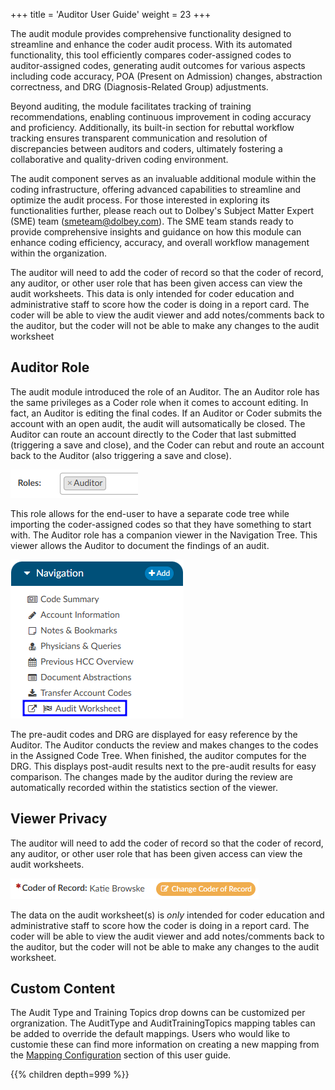 +++
title = 'Auditor User Guide'
weight = 23
+++

The audit module provides comprehensive functionality designed to streamline and enhance the coder audit
process. With its automated functionality, this tool efficiently compares coder-assigned codes to
auditor-assigned codes, generating audit outcomes for various aspects including code accuracy, POA
(Present on Admission) changes, abstraction correctness, and DRG (Diagnosis-Related Group)
adjustments.

Beyond auditing, the module facilitates tracking of training recommendations, enabling continuous
improvement in coding accuracy and proficiency. Additionally, its built-in section for rebuttal workflow
tracking ensures transparent communication and resolution of discrepancies between auditors and
coders, ultimately fostering a collaborative and quality-driven coding environment.

The audit component serves as an invaluable additional module within the coding infrastructure, offering
advanced capabilities to streamline and optimize the audit process. For those interested in exploring its
functionalities further, please reach out to Dolbey's Subject Matter Expert (SME) team (smeteam@dolbey.com). The
SME team stands ready to provide comprehensive insights and guidance on how this module can
enhance coding efficiency, accuracy, and overall workflow management within the organization.

The auditor will need to add the coder of record so that the coder of record, any auditor, or other user
role that has been given access can view the audit worksheets. This data is only intended for coder
education and administrative staff to score how the coder is doing in a report card. The coder will be
able to view the audit viewer and add notes/comments back to the auditor, but the coder will not be
able to make any changes to the audit worksheet

## Auditor Role

The audit module introduced the role of an Auditor. The an Auditor role has the same privileges
as a Coder role when it comes to account editing. In fact, an Auditor is editing the final codes. If an Auditor
or Coder submits the account with an open audit, the audit will autsomatically be closed. The Auditor can
route an account directly to the Coder that last submitted (triggering a save and close), and the
Coder can rebut and route an account back to the Auditor (also triggering a save and close).

![Auditor Role](AuditorRole.png)

This role allows for the end-user to have a separate code tree while importing the coder-assigned codes
so that they have something to start with. The Auditor role has a companion viewer in the Navigation
Tree. This viewer allows the Auditor to document the findings of an audit.

![Audit Worksheet Viewer](AuditViewer.png)

The pre-audit codes and DRG are displayed for easy reference by the Auditor. The Auditor conducts the
review and makes changes to the codes in the Assigned Code Tree. When finished, the auditor computes
for the DRG. This displays post-audit results next to the pre-audit results for easy comparison. The
changes made by the auditor during the review are automatically recorded within the statistics section
of the viewer.

## Viewer Privacy

The auditor will need to add the coder of record so that the coder of record, any auditor, or other user
role that has been given access can view the audit worksheets.

![Coder of Record](CoderofRecord.png)

The data on the audit worksheet(s) is *only* intended for coder education and administrative staff to score how the coder is doing in a report card. The coder will be able to view the audit viewer and add notes/comments back to the auditor, but the coder will not be able to make any changes to the audit worksheet.

## Custom Content

The Audit Type and Training Topics drop downs can be customized per orgranization. The AuditType and AuditTrainingTopics mapping tables can be added to override the default mappings. Users who would like to customie these can find more information on creating a new mapping from the [Mapping Configuration](https://dolbeysystems.github.io/fusion-cac-web-docs/administrative-user-guide/tools/mapping-configuration/) section of this user guide.

{{% children depth=999 %}}
